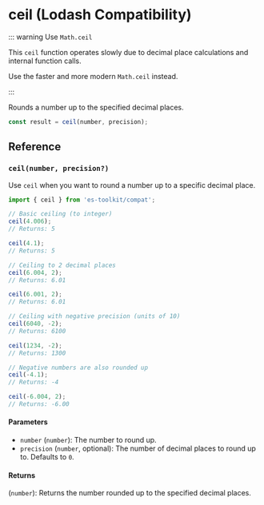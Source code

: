 # ceil (Lodash Compatibility)

::: warning Use `Math.ceil`

This `ceil` function operates slowly due to decimal place calculations and internal function calls.

Use the faster and more modern `Math.ceil` instead.

:::

Rounds a number up to the specified decimal places.

```typescript
const result = ceil(number, precision);
```

## Reference

### `ceil(number, precision?)`

Use `ceil` when you want to round a number up to a specific decimal place.

```typescript
import { ceil } from 'es-toolkit/compat';

// Basic ceiling (to integer)
ceil(4.006);
// Returns: 5

ceil(4.1);
// Returns: 5

// Ceiling to 2 decimal places
ceil(6.004, 2);
// Returns: 6.01

ceil(6.001, 2);
// Returns: 6.01

// Ceiling with negative precision (units of 10)
ceil(6040, -2);
// Returns: 6100

ceil(1234, -2);
// Returns: 1300

// Negative numbers are also rounded up
ceil(-4.1);
// Returns: -4

ceil(-6.004, 2);
// Returns: -6.00
```

#### Parameters

- `number` (`number`): The number to round up.
- `precision` (`number`, optional): The number of decimal places to round up to. Defaults to `0`.

#### Returns

(`number`): Returns the number rounded up to the specified decimal places.

